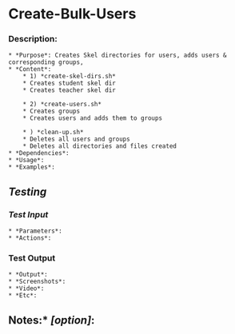 # **Create-Bulk-Users**

### **Description**:
	* *Purpose*: Creates Skel directories for users, adds users & corresponding groups, 
	* *Content*:
		* 1) *create-skel-dirs.sh*
		* Creates student skel dir
		* Creates teacher skel dir

		* 2) *create-users.sh*
		* Creates groups
		* Creates users and adds them to groups

		* ) *clean-up.sh*
		* Deletes all users and groups
		* Deletes all directories and files created
	* *Dependencies*:
	* *Usage*:
	* *Examples*:

## *Testing*
### *Test Input*
	* *Parameters*:
	* *Actions*:

### Test Output
	* *Output*:
	* *Screenshots*:
	* *Video*:
	* *Etc*:

## Notes:* *[option]*: 
